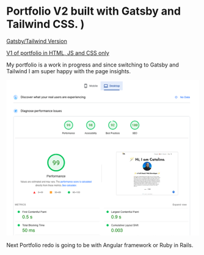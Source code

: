 # Portfolio V2 built with Gatsby and Tailwind CSS. )

[Gatsby/Tailwind Version](https://github.com/RodCato/Gatsby-Tailwind)

[V1 of portfolio in HTML, JS and CSS only](https://github.com/RodCato/portfolio/)

My portfolio is a work in progress and since switching to Gatsby and Tailwind I am super happy with the page insights. 

![Portfolio Page Insights](pageinsights2.png)

Next Portfolio redo is going to be with Angular framework or Ruby in Rails. 
